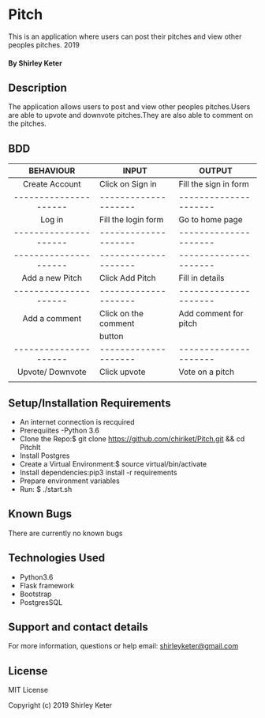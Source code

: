# Pitch

This is an application where users can post their pitches and view other peoples pitches. 2019

#### By Shirley Keter

## Description
The application allows users to post and view other peoples pitches.Users are able to upvote and downvote pitches.They are also able to comment on the pitches.

## BDD
|BEHAVIOUR            | INPUT              |   OUTPUT            |
|:-------------------:|--------------------|---------------------|
| Create  Account	  |Click on Sign in    |Fill the sign in form|
|---------------------|--------------------|---------------------|
| Log in              |Fill the login form |Go to home page      |
|---------------------|--------------------|---------------------|	                                                     | View Pitches        | Click category     |list of pitches      |
|---------------------|--------------------|---------------------|		
| Add a new Pitch	  |Click Add Pitch     |Fill in details      |
|---------------------|--------------------|---------------------|	
| Add a comment       |Click on the comment|Add comment for pitch|
|                     | button             |                     |
|---------------------|--------------------|---------------------|                                                       |                     |                    |                     |
| Upvote/ Downvote    |Click upvote 	   |Vote on a pitch      |                                                       |/Downvote            |                    |                     |
|                     |                    |                     |

## Setup/Installation Requirements

* An internet connection is recquired
* Prerequiites -Python 3.6
* Clone the Repo:$ git clone https://github.com/chiriket/Pitch.git && cd PitchIt
* Install Postgres
* Create a Virtual Environment:$ source virtual/bin/activate
* Install dependencies:pip3 install -r requirements
* Prepare environment variables
* Run: $ ./start.sh



## Known Bugs
There are currently no known bugs

## Technologies Used
* Python3.6
* Flask framework
* Bootstrap
* PostgresSQL

## Support and contact details
For more information, questions or help  email: shirleyketer@gmail.com

## License
MIT License

Copyright (c) 2019 Shirley Keter